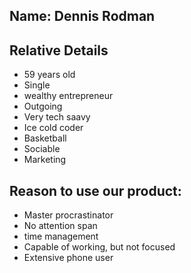 ## Name: Dennis Rodman


## Relative Details
- 59 years old
- Single
- wealthy entrepreneur
- Outgoing
- Very tech saavy
- Ice cold coder
- Basketball
- Sociable
- Marketing

## Reason to use our product: 
- Master procrastinator
- No attention span
- time management
- Capable of working, but not focused
- Extensive phone user


